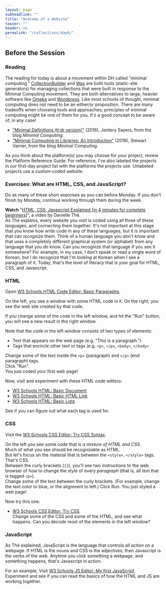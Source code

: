 ```yaml
---
layout: page
subheadline: ""
title: "Anatomy of a Website"
teaser: ""
header: no
permalink: "/collections/day6/"
---
```


## Before the Session  

### Reading  
The reading for today is about a movement within DH called "minimal computing." [CollectionBuilder](https://collectionbuilder.github.io/) and [Wax](https://minicomp.github.io/wax/) are both tools (static-site generators) for managing collections that were built in response to the Minimal Computing movement. They are both alternatives to large, heavier software like [Omeka](https://omeka.org/) and [Wordpress](https://wordpress.org/). Like most schools of thought, minimal computing does not need to be an either/or proposition. There are many tradeoffs when choosing tools and approaches; principles of minimal computing might be one of them for you. It's a good concept to be aware of, in any case!  

* ["Minimal Definitions (tl;dr version)"](https://go-dh.github.io/mincomp/thoughts/2016/10/03/tldr/) (2016), Jentery Sayers, from the blog *Minimal Computing.*  
* ["Minimal Computing in Libraries: An Introduction"](https://go-dh.github.io/mincomp/thoughts/2017/01/15/mincomp-libraries-intro/) (2016), Stewart Varner, from the blog *Minimal Computing.*

As you think about the platform(s) you may choose for your project, review the Platform Reference Guide. For reference, I've also labeled the projects in our first-day project list with the platforms the projects use. Unlabeled projects use a custom-coded website. 

### Exercises: What are HTML, CSS, and JavaScript?  
Do as many of these short exercises as you can before Monday. If you don't finish by Monday, continue working through them during the week.  
  
**Watch** "[HTML, CSS, Javascript Explained [in 4 minutes for complete beginners]](https://www.youtube.com/watch?v=gT0Lh1eYk78)", a video by Danielle Thé.        
As Thé explains, every website you visit is coded using all three of these languages, and connecting them together. It's not important at this stage that you know how *write* code in any of these languages, but it *is* important that can *recognize* them. Think of a human language you don't know and that uses a completely different graphical system (or alphabet) from any language that you *do* know. Can you recognize that language if you see it somewhere? For example, in my case, I don't speak or read a single word of Korean, but I do recognize that I'm *looking* at Korean when I see a paragraph of it. Today, that's the level of literacy that is your goal for HTML, CSS, and Javascript.  
  
### HTML

Open [W3 Schools HTML Code Editor: Basic Paragraphs](https://www.w3schools.com/html/tryit.asp?filename=tryhtml_default).  
  
On the left, you see a window with some HTML code in it. On the right, you see the web site created by that code.  

If you change some of the code in the left window, and hit the "Run" button, you will see a new result in the right window.  
  
Note that the code in the left window consists of two types of elements:  
  * Text that appears on the web page (e.g. "This is a paragraph.")  
  * Tags that encircle other text or tags (e.g. ```<p>```, ```</p>```, ```<body>```, ```</body>```  

Change some of the text inside the ```<p>``` (paragraph) and ```</p>``` (end paragraph) tags.  
Click "Run".  
You just coded your first web page!  
  
Now, visit and experiment with these HTML code editors:  
* [W3 Schools HTML: Basic Document](https://www.w3schools.com/html/tryit.asp?filename=tryhtml_basic_document)  
* [W3 Schools HTML: Basic HTML Link](https://www.w3schools.com/html/tryit.asp?filename=tryhtml_basic_link)  
* [W3 Schools HTML: Basic Lists](https://www.w3schools.com/html/tryit.asp?filename=tryhtml_lists_intro)  

See if you can figure out what each tag is used for.  

### CSS

Visit the [W3 Schools CSS Editor: Try CSS Syntax](https://www.w3schools.com/css/tryit.asp?filename=trycss_syntax1).
  
On the left you see some code that is *a mixture of HTML and CSS*.  
Much of what you see should be recognizable as HTML.  
But let's focus on the material that is between the ```<style>```, ```</style>``` tags. That's CSS.  
Between the curly brackets (```{}```), you'll see two instructions to the web browser of how to change the *style* of every *paragraph* (that is, all text that is tagged ```<p>```).  
Change some of the text between the curly brackets. (For example, change the text color to blue, or the alignment to left.) Click Run. 
You just styled a web page!  

Now try this one:  
* [W3 Schools CSS Editor: Try CSS](https://www.w3schools.com/css/tryit.asp?filename=trycss_default).  
  Change some of the CSS and some of the HTML, and see what happens. Can you decode most of the elements in the left window?  

### JavaScript

As Thé explained, JavaScript is the language that controls all *action* on a webpage. If HTML is the nouns and CSS is the adjectives, then Javascript is the verbs of the web. Anytime you click something a webpage, and something happens, that's Javascript in action.  

For an example, 
Visit [W3 Schools JS Editor: My first JavaScript](https://www.w3schools.com/js/tryit.asp?filename=tryjs_myfirst).  
Experiment and see if you can read the basics of how the HTML and JS are working together.  
